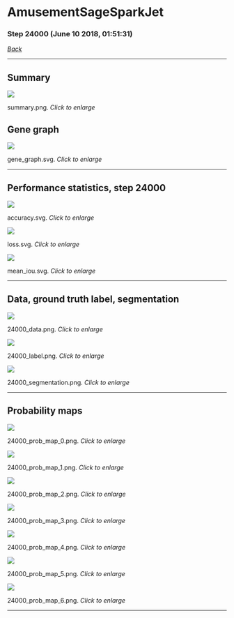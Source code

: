 # AmusementSageSparkJet

### Step 24000 (June 10 2018, 01:51:31)

[_Back_](..)

---

## Summary

<div class="images"><a href="media/summary.png"><img  src="media/summary.png" align="center"></a><p>summary.png. <i>Click to enlarge</i></p></div>

## Gene graph

<div class="images"><a href="media/gene_graph.svg"><img  src="media/gene_graph.svg" align="center"></a><p>gene_graph.svg. <i>Click to enlarge</i></p></div>

---

## Performance statistics, step 24000

<div class="images"><a href="media/accuracy.svg"><img class="mini" src="media/accuracy.svg" align="center"></a><p>accuracy.svg. <i>Click to enlarge</i></p></div>
<div class="images"><a href="media/loss.svg"><img class="mini" src="media/loss.svg" align="center"></a><p>loss.svg. <i>Click to enlarge</i></p></div>
<div class="images"><a href="media/mean_iou.svg"><img class="mini" src="media/mean_iou.svg" align="center"></a><p>mean_iou.svg. <i>Click to enlarge</i></p></div>

---

## Data, ground truth label, segmentation

<div class="images"><a href="media/24000_data.png"><img class="mini" src="media/24000_data.png" align="center"></a><p>24000_data.png. <i>Click to enlarge</i></p></div>
<div class="images"><a href="media/24000_label.png"><img class="mini" src="media/24000_label.png" align="center"></a><p>24000_label.png. <i>Click to enlarge</i></p></div>
<div class="images"><a href="media/24000_segmentation.png"><img class="mini" src="media/24000_segmentation.png" align="center"></a><p>24000_segmentation.png. <i>Click to enlarge</i></p></div>

---

## Probability maps

<div class="images"><a href="media/24000_prob_map_0.png"><img class="mini" src="media/24000_prob_map_0.png" align="center"></a><p>24000_prob_map_0.png. <i>Click to enlarge</i></p></div>
<div class="images"><a href="media/24000_prob_map_1.png"><img class="mini" src="media/24000_prob_map_1.png" align="center"></a><p>24000_prob_map_1.png. <i>Click to enlarge</i></p></div>
<div class="images"><a href="media/24000_prob_map_2.png"><img class="mini" src="media/24000_prob_map_2.png" align="center"></a><p>24000_prob_map_2.png. <i>Click to enlarge</i></p></div>
<div class="images"><a href="media/24000_prob_map_3.png"><img class="mini" src="media/24000_prob_map_3.png" align="center"></a><p>24000_prob_map_3.png. <i>Click to enlarge</i></p></div>
<div class="images"><a href="media/24000_prob_map_4.png"><img class="mini" src="media/24000_prob_map_4.png" align="center"></a><p>24000_prob_map_4.png. <i>Click to enlarge</i></p></div>
<div class="images"><a href="media/24000_prob_map_5.png"><img class="mini" src="media/24000_prob_map_5.png" align="center"></a><p>24000_prob_map_5.png. <i>Click to enlarge</i></p></div>
<div class="images"><a href="media/24000_prob_map_6.png"><img class="mini" src="media/24000_prob_map_6.png" align="center"></a><p>24000_prob_map_6.png. <i>Click to enlarge</i></p></div>

---


